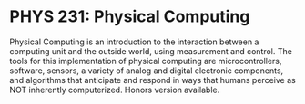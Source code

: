 # PHYS 231: Physical Computing

Physical Computing is an introduction to the interaction between a computing unit and the outside world, using measurement and control. The tools for this implementation of physical computing are microcontrollers, software, sensors, a variety of analog and digital electronic components, and algorithms that anticipate and respond in ways that humans perceive as NOT inherently computerized. Honors version available.